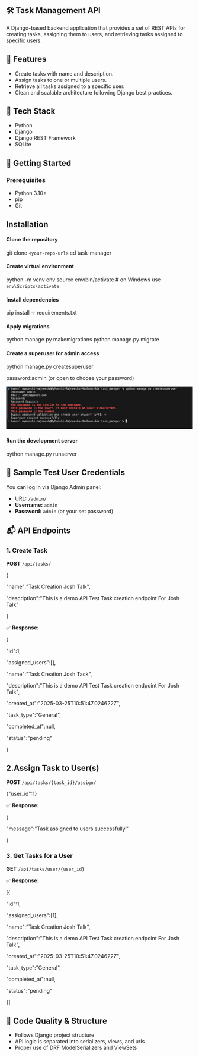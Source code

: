
## **🛠️ Task Management API**

A Django-based backend application that provides a set of REST APIs for creating tasks, assigning them to users, and retrieving tasks assigned to specific users.



## **📌 Features**

* Create tasks with name and description.
* Assign tasks to one or multiple users.
* Retrieve all tasks assigned to a specific user.
* Clean and scalable architecture following Django best practices.


## 🧰 Tech Stack

* Python
* Django
* Django REST Framework
* SQLite

## 🚀 Getting Started

### Prerequisites

* Python 3.10+
* pip
* Git

## Installation

#### Clone the repository

git clone `<your-repo-url>`
cd task-manager

#### Create virtual environment

python -m venv env
source env/bin/activate  # on Windows use `env\Scripts\activate`

#### Install dependencies

pip install -r requirements.txt

#### Apply migrations

python manage.py makemigrations
python manage.py migrate

#### Create a superuser for admin access

python manage.py createsuperuser

password:admin (or open to choose your password)

![1742899855235](image/README/1742899855235.png)

#### Run the development server

python manage.py runserver 

## 🧪 Sample Test User Credentials

You can log in via Django Admin panel:

* URL: `/admin/`
* **Username:** `admin`
* **Password:** `admin` (or your set password)

## 📬 API Endpoints

### 1. **Create Task**

**POST** `/api/tasks/`

{

"name":"Task Creation Josh Talk",

"description":"This is a demo API Test Task creation endpoint For Josh Talk"

}

✅ **Response:**

{

"id":1,

"assigned_users":[],

"name":"Task Creation Josh Tack",

"description":"This is a demo API Test Task creation endpoint For Josh Talk",

"created_at":"2025-03-25T10:51:47.024622Z",

"task_type":"General",

"completed_at":null,

"status":"pending"

}

## **2.Assign Task to User(s)**

**POST** `/api/tasks/{task_id}/assign/`

{"user_id":1}

✅ **Response:**

{

"message":"Task assigned to users successfully."

}


### 3. **Get Tasks for a User**

**GET** `/api/tasks/user/{user_id}`

✅ **Response:**

[{

"id":1,

"assigned_users":[1],

"name":"Task Creation Josh Talk",

"description":"This is a demo API Test Task creation endpoint For Josh Talk",

"created_at":"2025-03-25T10:51:47.024622Z",

"task_type":"General",

"completed_at":null,

"status":"pending"

}]

## 🧼 Code Quality & Structure

* Follows Django project structure
* API logic is separated into serializers, views, and urls
* Proper use of DRF ModelSerializers and ViewSets

